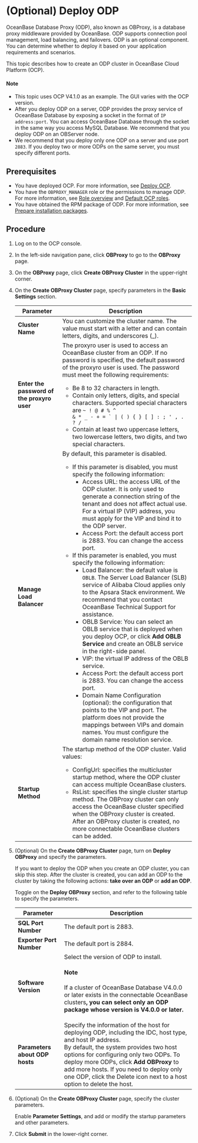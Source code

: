 # (Optional) Deploy ODP

OceanBase Database Proxy (ODP), also known as OBProxy, is a database proxy middleware provided by OceanBase. ODP supports connection pool management, load balancing, and failovers. ODP is an optional component. You can determine whether to deploy it based on your application requirements and scenarios.

This topic describes how to create an ODP cluster in OceanBase Cloud Platform (OCP).

<main id="notice" type='explain'>
  <h4>Note</h4>
  <p><ul>
  <li>This topic uses OCP V4.1.0 as an example. The GUI varies with the OCP version. </li>
  <li>After you deploy ODP on a server, ODP provides the proxy service of OceanBase Database by exposing a socket in the format of <code>IP address:port</code>. You can access OceanBase Database through the socket in the same way you access MySQL Database. We recommend that you deploy ODP on an OBServer node. </li>
  <li>We recommend that you deploy only one ODP on a server and use port <code>2883</code>. If you deploy two or more ODPs on the same server, you must specify different ports. </li>
  </ul></p>
</main>

## Prerequisites

* You have deployed OCP. For more information, see [Deploy OCP](200.deploy-ocp-use-oat/400.deploy-ocp.md).
* You have the `OBPROXY_MANAGER` role or the permissions to manage ODP. For more information, see [Role overview](https://en.oceanbase.com/docs/enterprise-oceanbase-ocp-en-10000000000838707) and [Default OCP roles](https://en.oceanbase.com/docs/enterprise-oceanbase-ocp-en-10000000000838497).
* You have obtained the RPM package of ODP. For more information, see [Prepare installation packages](../200.preparations-before-deploy/300.prepare-installation-packages.md).

## Procedure

1. Log on to the OCP console.

2. In the left-side navigation pane, click **OBProxy** to go to the **OBProxy** page.

3. On the **OBProxy** page, click **Create OBProxy Cluster** in the upper-right corner.

4. On the **Create OBProxy Cluster** page, specify parameters in the **Basic Settings** section.

   | Parameter | Description |
   |------------------|-------------|
   | **Cluster Name** | You can customize the cluster name. The value must start with a letter and can contain letters, digits, and underscores (_).  |
   | **Enter the password of the proxyro user** | The proxyro user is used to access an OceanBase cluster from an ODP. If no password is specified, the default password of the proxyro user is used. The password must meet the following requirements:<ul><li>Be 8 to 32 characters in length. </li><li>Contain only letters, digits, and special characters. Supported special characters are <code>\~ ! @ # % \^ \& \* _ - + = \` \| ( ) { } \[ \] : ; ' , . ? /</code></li><li>Contain at least two uppercase letters, two lowercase letters, two digits, and two special characters. </li></ul> |
   | **Manage Load Balancer** | By default, this parameter is disabled.</br>  <ul><li>If this parameter is disabled, you must specify the following information:<ul><li>Access URL: the access URL of the ODP cluster. It is only used to generate a connection string of the tenant and does not affect actual use. For a virtual IP (VIP) address, you must apply for the VIP and bind it to the ODP server. </li><li>Access Port: the default access port is 2883. You can change the access port. </li></ul> </li><li>If this parameter is enabled, you must specify the following information:<ul><li>Load Balancer: the default value is `OBLB`. The Server Load Balancer (SLB) service of Alibaba Cloud applies only to the Apsara Stack environment. We recommend that you contact OceanBase Technical Support for assistance. </li><li>OBLB Service: You can select an OBLB service that is deployed when you deploy OCP, or click <b>Add OBLB Service</b> and create an OBLB service in the right-side panel. </li><li>VIP: the virtual IP address of the OBLB service. </li><li>Access Port: the default access port is 2883. You can change the access port. </li><li>Domain Name Configuration (optional): the configuration that points to the VIP and port. The platform does not provide the mappings between VIPs and domain names. You must configure the domain name resolution service. </li></ul></li></ul> |
   | **Startup Method** | The startup method of the ODP cluster. Valid values:<ul><li>ConfigUrl: specifies the multicluster startup method, where the ODP cluster can access multiple OceanBase clusters. </li><li>RsList: specifies the single cluster startup method. The OBProxy cluster can only access the OceanBase cluster specified when the OBProxy cluster is created. After an OBProxy cluster is created, no more connectable OceanBase clusters can be added. </li></ul> |

   <!-- ![1](https://obbusiness-private.oss-cn-shanghai.aliyuncs.com/doc/img/observer-enterprise/V4.1.0/4.deploy/3.deploy-oceanbase-database-enterprise/4.deploy-ob/ODP/1%E5%9F%BA%E6%9C%AC%E8%AE%BE%E7%BD%AE.png) -->

5. (Optional) On the **Create OBProxy Cluster** page, turn on **Deploy OBProxy** and specify the parameters.

   If you want to deploy the ODP when you create an ODP cluster, you can skip this step. After the cluster is created, you can add an ODP to the cluster by taking the following actions: **take over an ODP** or **add an ODP**.

   Toggle on the **Deploy OBProxy** section, and refer to the following table to specify the parameters.

   | **Parameter** | **Description** |
   |-------------------|-----------------|
   | **SQL Port Number** | The default port is 2883.  |
   | **Exporter Port Number** | The default port is 2884.  |
   | **Software Version** | Select the version of ODP to install. <main id="notice" type='explain'><h4>Note</h4><p>If a cluster of OceanBase Database V4.0.0 or later exists in the connectable OceanBase clusters<b><b>, you can select only an ODP package whose version is V4.0.0 or later. </p></main> |
   | **Parameters about ODP hosts** | Specify the information of the host for deploying ODP, including the IDC, host type, and host IP address.  </br>By default, the system provides two host options for configuring only two ODPs. To deploy more ODPs, click **Add OBProxy** to add more hosts. If you need to deploy only one ODP, click the Delete icon next to a host option to delete the host.  |

   <!-- ![2](https://obbusiness-private.oss-cn-shanghai.aliyuncs.com/doc/img/observer-enterprise/V4.1.0/4.deploy/3.deploy-oceanbase-database-enterprise/4.deploy-ob/ODP/2%E9%83%A8%E7%BD%B2odp.png) -->

6. (Optional) On the **Create OBProxy Cluster** page, specify the cluster parameters.

   Enable **Parameter Settings**, and add or modify the startup parameters and other parameters.

   <!-- ![3](https://obbusiness-private.oss-cn-shanghai.aliyuncs.com/doc/img/observer-enterprise/V4.1.0/4.deploy/3.deploy-oceanbase-database-enterprise/4.deploy-ob/ODP/3%E5%8F%82%E6%95%B0%E8%AE%BE%E7%BD%AE.png) -->

7. Click **Submit** in the lower-right corner.